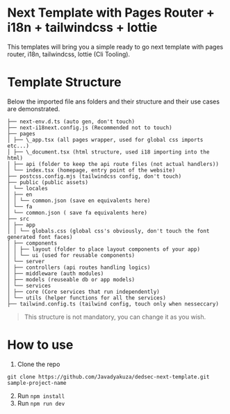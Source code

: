 # Next Template with Pages Router + i18n + tailwindcss + lottie

This templates will bring you a simple ready to go next template with pages router, i18n, tailwindcss, lottie (Cli Tooling).

# Template Structure

Below the imported file ans folders and their structure and their use cases are demonstrated.

```
├── next-env.d.ts (auto gen, don't touch)
├── next-i18next.config.js (Recommended not to touch)
├── pages
│ ├── \_app.tsx (all pages wrapper, used for global css imports etc...)
│ ├── \_document.tsx (html structure, used i18 importing into the html)
│ ├── api (folder to keep the api route files (not actual handlers))
│ └── index.tsx (homepage, entry point of the website)
├── postcss.config.mjs (tailwindcss config, don't touch)
├── public (public assets)
│ └── locales
│ ├── en
│ │ └── common.json (save en equivalents here)
│ └── fa
│ └── common.json ( save fa equivalents here)
├── src
│ ├── app
│ │ └── globals.css (global css's obviously, don't touch the font generated font faces)
│ ├── components
│ │ ├── layout (folder to place layout components of your app)
│ │ └── ui (used for reusable components)
│ └── server
│ ├── controllers (api routes handling logics)
│ ├── middleware (auth modules)
│ ├── models (reuseable db or app models)
│ └── services
│ ├── core (Core services that run independently)
│ └── utils (helper functions for all the services)
├── tailwind.config.ts (tailwind config, touch only when nesseccary)
```

> This structure is not mandatory, you can change it as you wish.

# How to use

1. Clone the repo

```
git clone https://github.com/Javadyakuza/dedsec-next-template.git sample-project-name
```

2. Run `npm install`
3. Run `npm run dev`

